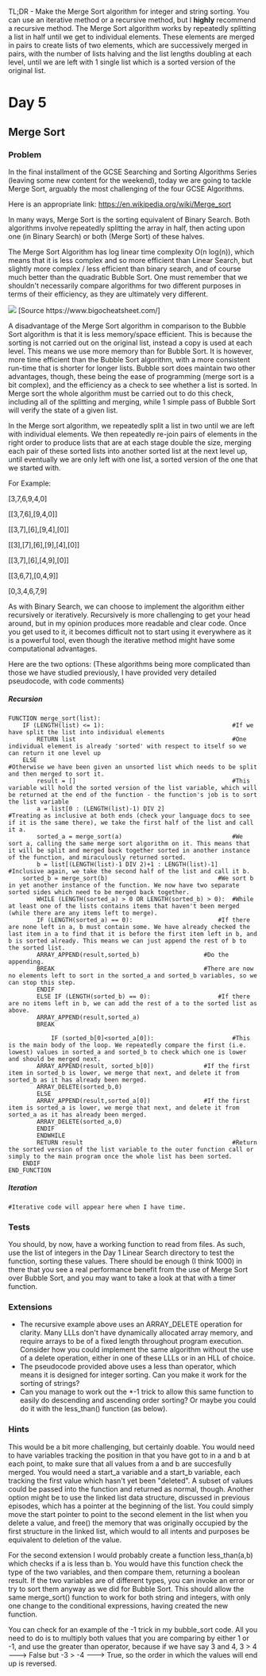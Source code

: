 TL;DR - Make the Merge Sort algorithm for integer and string sorting. You can use an iterative method or a recursive method, but I <strong>highly</strong> recommend a recursive method. The Merge Sort algorithm works by repeatedly splitting a list in half until we get to individual elements. These elements are merged in pairs to create lists of two elements, which are successively merged in pairs, with the number of lists halving and the list lengths doubling at each level, until we are left with 1 single list which is a sorted version of the original list.
<h1>Day 5</h1>
<h2>Merge Sort</h2>
<h3>Problem</h3>
In the final installment of the GCSE Searching and Sorting Algorithms Series (leaving some new content for the weekend), today we are going to tackle Merge Sort, arguably the most challenging of the four GCSE Algorithms.

Here is an appropriate link: https://en.wikipedia.org/wiki/Merge_sort

In many ways, Merge Sort is the sorting equivalent of Binary Search. Both algorithms involve repeatedly splitting the array in half, then acting upon one (in Binary Search) or both (Merge Sort) of these halves.

The Merge Sort Algorithm has log linear time complexity O(n log(n)), which means that it is less complex and so more efficient than Linear Search, but slightly more complex / less efficient than binary search, and of course much better than the quadratic Bubble Sort. One must remember that we shouldn't necessarily compare algorithms for two different purposes in terms of their efficiency, as they are ultimately very different. 

<img src="https://cdn-images-1.medium.com/max/1600/1*5ZLci3SuR0zM_QlZOADv8Q.jpeg" />
[Source https://www.bigocheatsheet.com/]


A disadvantage of the Merge Sort algorithm in comparison to the Bubble Sort algorithm is that it is less memory/space efficient. This is because the sorting is not carried out on the original list, instead a copy is used at each level. This means we use more memory than for Bubble Sort. It is however, more time efficient than the Bubble Sort algorithm, with a more consistent run-time that is shorter for longer lists. Bubble sort does maintain two other advantages, though, these being the ease of programming (merge sort is a bit complex), and the efficiency as a check to see whether a list is sorted. In Merge sort the whole algorithm must be carried out to do this check, including all of the splitting and merging, while 1 simple pass of Bubble Sort will verify the state of a given list.




In the Merge sort algorithm, we repeatedly split a list in two until we are left with individual elements. We then repeatedly re-join pairs of elements in the right order to produce lists that are at each stage double the size, merging each pair of these sorted lists into another sorted list at the next level up, until eventually we are only left with one list, a sorted version of the one that we started with.

For Example:

[3,7,6,9,4,0]

[[3,7,6],[9,4,0]]

[[3,7],[6],[9,4],[0]]

[[3],[7],[6],[9],[4],[0]]

[[3,7],[6],[4,9],[0]]

[[3,6,7],[0,4,9]]

[0,3,4,6,7,9]
 

As with Binary Search, we can choose to implement the algorithm either recursively or iteratively. Recursively is more challenging to get your head around, but in my opinion produces more readable and clear code. Once you get used to it, it becomes difficult not to start using it everywhere as it is a powerful tool, even though the iterative method might have some computational advantages.

Here are the two options:
(These algorithms being more complicated than those we have studied previously, I have provided very detailed pseudocode, with code comments)

<h5>Recursion</h5>

```
FUNCTION merge_sort(list):
    IF (LENGTH(list) <= 1):                                    #If we have split the list into individual elements
        RETURN list                                            #One individual element is already 'sorted' with respect to itself so we can return it one level up
    ELSE                                                       #Otherwise we have been given an unsorted list which needs to be split and then merged to sort it.
        result = []                                            #This variable will hold the sorted version of the list variable, which will be returned at the end of the function - the function's job is to sort the list variable
        a = list[0 : (LENGTH(list)-1) DIV 2]                   #Treating as inclusive at both ends (check your language docs to see if it is the same there), we take the first half of the list and call it a.
        sorted_a = merge_sort(a)                               #We sort a, calling the same merge sort algorithm on it. This means that it will be split and merged back together sorted in another instance of the function, and miraculously returned sorted.
        b = list[(LENGTH(list)-1 DIV 2)+1 : LENGTH(list)-1]    #Inclusive again, we take the second half of the list and call it b.
	sorted_b = merge_sort(b)                               #We sort b in yet another instance of the function. We now have two separate sorted sides which need to be merged back together.
        WHILE (LENGTH(sorted_a) > 0 OR LENGTH(sorted_b) > 0):  #While at least one of the lists contains items that haven't been merged (while there are any items left to merge).
	    IF (LENGTH(sorted_a) == 0):                        #If there are none left in a, b must contain some. We have already checked the last item in a to find that it is before the first item left in b, and b is sorted already. This means we can just append the rest of b to the sorted list.
		ARRAY_APPEND(result,sorted_b)                  #Do the appending.
		BREAK                                          #There are now no elements left to sort in the sorted_a and sorted_b variables, so we can stop this step.
	    ENDIF
	    ELSE IF (LENGTH(sorted_b) == 0):                   #If there are no items left in b, we can add the rest of a to the sorted list as above.
		ARRAY_APPEND(result,sorted_a)
		BREAK

            IF (sorted_b[0]<sorted_a[0]):                      #This is the main body of the loop. We repeatedly compare the first (i.e. lowest) values in sorted_a and sorted_b to check which one is lower and should be merged next.
		ARRAY_APPEND(result, sorted_b[0])              #If the first item in sorted_b is lower, we merge that next, and delete it from sorted_b as it has already been merged.
		ARRAY_DELETE(sorted_b,0)
	    ELSE
		ARRAY_APPEND(result,sorted_a[0])               #If the first item is sorted_a is lower, we merge that next, and delete it from sorted_a as it has already been merged.
		ARRAY_DELETE(sorted_a,0)
	    ENDIF
        ENDWHILE
        RETURN result                                          #Return the sorted version of the list variable to the outer function call or simply to the main program once the whole list has been sorted.
    ENDIF
END_FUNCTION
```
<h5>Iteration</h5>

```
#Iterative code will appear here when I have time.
```


<h3>Tests</h3>
You should, by now, have a working function to read from files. As such, use the list of integers in the Day 1 Linear Search directory to test the function, sorting these values.
There should be enough (I think 1000) in there that you see a real performance benefit from the use of Merge Sort over Bubble Sort, and you may want to take a look at that with a timer function.

<h3>Extensions</h3>
<ul>
<li>The recursive example above uses an ARRAY_DELETE operation for clarity. Many LLLs don't have dynamically allocated array memory, and require arrays to be of a fixed length throughout program execution. Consider how you could implement the same algorithm without the use of a delete operation, either in one of these LLLs or in an HLL of choice.</li>
<li>The pseudocode provided above uses a less than operator, which means it is designed for integer sorting. Can you make it work for the sorting of strings?</li>
<li>Can you manage to work out the *-1 trick to allow this same function to easily do descending and ascending order sorting? Or maybe you could do it with the less_than() function (as below).</li>
</ul>


<h3>Hints</h3>

This would be a bit more challenging, but certainly doable. You would need to have variables tracking the position in that you have got to in a and b at each point, to make sure that all values from a and b are succesfully merged. You would need a start_a variable and a start_b variable, each tracking the first value which hasn't yet been "deleted". A subset of values could be passed into the function and returned as normal, though. Another option might be to use the linked list data structure, discussed in previous episodes, which has a pointer at the beginning of the list. You could simply move the start pointer to point to the second element in the list when you delete a value, and free() the memory that was originally occupied by the first structure in the linked list, which would to all intents and purposes be equivalent to deletion of the value.

For the second extension I would probably create a function less_than(a,b) which checks if a is less than b. You would have this function check the type of the two variables, and then compare them, returning a boolean result. If the two variables are of different types, you can invoke an error or try to sort them anyway as we did for Bubble Sort. This should allow the same merge_sort() function to work for both string and integers, with only one change to the conditional expressions, having created the new function.</li>

You can check for an example of the -1 trick in my bubble_sort code. All you need to do is to multiply both values that you are comparing by either 1 or -1, and use the greater than operator, because if we have say 3 and 4, 3 > 4 ---> False but -3 > -4 ---> True, so the order in which the values will end up is reversed.

